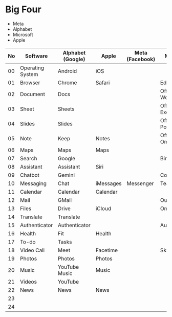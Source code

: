 # Big Four

- Meta
- Alphabet
- Microsoft
- Apple

| No  | Software         | Alphabet (Google) | Apple     | Meta (Facebook) | Microsoft           |
| --- | ---------------- | ----------------- | --------- | --------------- | ------------------- |
| 00  | Operating System | Android           | iOS       |                 |                     |
| 01  | Browser          | Chrome            | Safari    |                 | Edge                |
| 02  | Document         | Docs              |           |                 | Office - Words      |
| 03  | Sheet            | Sheets            |           |                 | Office - Excel      |
| 04  | Slides           | Slides            |           |                 | Office - PowerPoint |
| 05  | Note             | Keep              | Notes     |                 | Office - OneNote    |
| 06  | Maps             | Maps              | Maps      |                 |                     |
| 07  | Search           | Google            |           |                 | Bing                |
| 08  | Assistant        | Assistant         | Siri      |                 |                     |
| 09  | Chatbot          | Gemini            |           |                 | Copilot             |
| 10  | Messaging        | Chat              | iMessages | Messenger       | Teams               |
| 11  | Calendar         | Calendar          | Calendar  |                 |                     |
| 12  | Mail             | GMail             |           |                 | Outlook             |
| 13  | Files            | Drive             | iCloud    |                 | OneDrive            |
| 14  | Translate        | Translate         |           |                 |                     |
| 15  | Authenticator    | Authenticator     |           |                 | Authenticator       |
| 16  | Health           | Fit               | Health    |                 |                     |
| 17  | To-do            | Tasks             |           |                 |                     |
| 18  | Video Call       | Meet              | Facetime  |                 | Skype               |
| 19  | Photos           | Photos            | Photos    |                 |                     |
| 20  | Music            | YouTube Music     | Music     |                 |                     |
| 21  | Videos           | YouTube           |           |                 |                     |
| 22  | News             | News              | News      |                 |                     |
| 23  |                  |                   |           |                 |                     |
| 24  |                  |                   |           |                 |                     |
